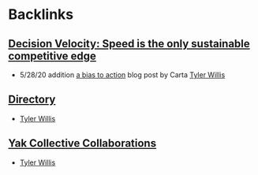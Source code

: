 
# Backlinks
## [Decision Velocity: Speed is the only sustainable competitive edge](<Decision Velocity: Speed is the only sustainable competitive edge.md>)
- 5/28/20 addition [a bias to action](https://medium.com/@henrysward/a-bias-to-action-4add3bd9ab77) blog post by Carta [Tyler Willis](<Tyler Willis.md>)

## [Directory](<Directory.md>)
- [Tyler Willis](<Tyler Willis.md>)

## [Yak Collective Collaborations](<Yak Collective Collaborations.md>)
- [Tyler Willis](<Tyler Willis.md>)

